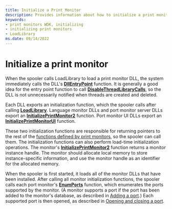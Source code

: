 ```yaml
---
title: Initialize a Print Monitor
description: Provides information about how to initialize a print monitor.
keywords:
- print monitors WDK, initializing
- initializing print monitors
- LoadLibrary
ms.date: 09/14/2022
---
```


# Initialize a print monitor

When the spooler calls LoadLibrary to load a print monitor DLL, the system immediately calls the DLL's [**DllEntryPoint**](/windows/win32/dlls/dllmain) function. It is generally a good idea for the entry point function to call [**DisableThreadLibraryCalls**](/windows/win32/api/libloaderapi/nf-libloaderapi-disablethreadlibrarycalls), so the DLL is not unnecessarily notified when threads are created and deleted.

Each DLL exports an initialization function, which the spooler calls after calling [**LoadLibrary**](/windows/win32/api/libloaderapi/nf-libloaderapi-loadlibrarya). Language monitor DLLs and port monitor server DLLs export an [**InitializePrintMonitor2**](/windows-hardware/drivers/ddi/winsplp/nf-winsplp-initializeprintmonitor2) function. Port monitor UI DLLs export an [**InitializePrintMonitorUI**](/windows-hardware/drivers/ddi/winsplp/nf-winsplp-initializeprintmonitorui) function.

These two initialization functions are responsible for returning pointers to the rest of the [functions defined by print monitors](functions-defined-by-print-monitors.md), so the spooler can call them. The initialization functions can also perform load-time initialization operations. The monitor's [**InitializePrintMonitor2**](/windows-hardware/drivers/ddi/winsplp/nf-winsplp-initializeprintmonitor2) function returns a monitor instance handle. The monitor should allocate local memory to store instance-specific information, and use the monitor handle as an identifier for the allocated memory.

When the spooler is first started, it loads all of the monitor DLLs that have been installed. After calling all monitor initialization functions, the spooler calls each port monitor's [**EnumPorts**](/previous-versions/ff548754(v=vs.85)) function, which enumerates the ports supported by the monitor. (A monitor supports a port if the port has been added to the monitor's database, as described in [Adding a port](adding-a-port.md).) Each supported port is then opened, as described in [Opening and closing a port](opening-and-closing-a-port.md).
